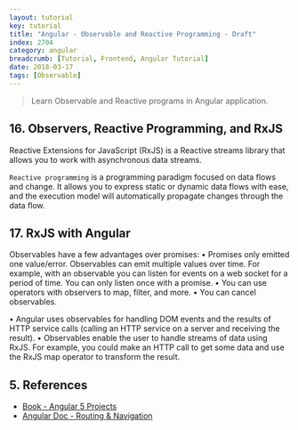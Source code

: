 ```yaml
---
layout: tutorial
key: tutorial
title: "Angular - Observable and Reactive Programming - Draft"
index: 2704
category: angular
breadcrumb: [Tutorial, Frontend, Angular Tutorial]
date: 2018-03-17
tags: [Observable]
---
```


> Learn Observable and Reactive programs in Angular application.

## 16. Observers, Reactive Programming, and RxJS
Reactive Extensions for JavaScript (RxJS) is a Reactive streams library that allows you to work with asynchronous data streams.

`Reactive programming` is a programming paradigm focused on data flows and change. It allows you to express static or dynamic data flows with ease, and the execution model will automatically propagate changes through the data flow.

## 17. RxJS with Angular
Observables have a few advantages over promises:
• Promises only emitted one value/error. Observables can emit multiple values over time. For example, with an observable you can listen for events on a web socket for a period of time. You can only listen once with a promise.
• You can use operators with observers to map, filter, and more.
• You can cancel observables.

• Angular uses observables for handling DOM events and the results of HTTP service calls (calling an HTTP service on a server and receiving the result).
• Observables enable the user to handle streams of data using RxJS. For example, you could make an HTTP call to get some data and use the RxJS map operator to transform the result.

## 5. References
* [Book - Angular 5 Projects](https://www.amazon.com/Angular-Projects-Learn-Single-Applications/dp/148423278X)
* [Angular Doc - Routing & Navigation](https://angular.io/guide/router)
